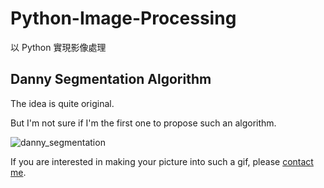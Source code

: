 # Python-Image-Processing

以 Python 實現影像處理

## Danny Segmentation Algorithm

The idea is quite original.

But I'm not sure if I'm the first one to propose such an algorithm.

![danny_segmentation](https://github.com/YinTaiChen/Python-Image-Processing/blob/master/danny_segmentation.gif)

If you are interested in making your picture into such a gif, please [contact me](https://github.com/YinTaiChen).
